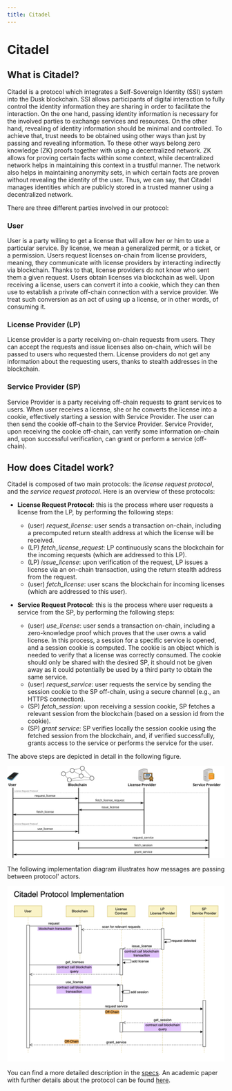 ```yaml
---
title: Citadel
---
```


# Citadel

## What is Citadel?

Citadel is a protocol which integrates a Self-Sovereign Identity (SSI) system into the Dusk blockchain.
SSI allows participants of digital interaction to fully control the identity information they are sharing
in order to facilitate the interaction. On the one hand, passing identity information is necessary
for the involved parties to exchange services and resources. On the other hand, revealing of
identity information should be minimal and controlled. To achieve that, trust needs to be obtained
using other ways than just by passing and revealing information. To these other ways belong
zero knowledge (ZK) proofs together with using a decentralized network.
ZK allows for proving certain facts within some context, while decentralized network helps
in maintaining this context in a trustful manner. The network also helps in maintaining
anonymity sets, in which certain facts are proven without revealing the identity of the user.
Thus, we can say, that Citadel manages identities which are publicly stored in a trusted manner using a decentralized network.

There are three different parties involved in our protocol:

### User
User is a party willing to get a license that will allow her or him to use a particular service. 
By license, we mean a generalized permit, or a ticket, or a permission.
Users request licenses on-chain from license providers, meaning, they communicate with
license providers by interacting indirectly via blockchain. Thanks to that, license providers do not know who
sent them a given request. Users obtain licenses via blockchain as well.
Upon receiving a license, users can convert it into a cookie, which they can
then use to establish a private off-chain connection with a service provider.
We treat such conversion as an act of using up a license, or in other words, of consuming it.

### License Provider (LP)
License provider is a party receiving on-chain requests from users. 
They can accept the requests and issue licenses also on-chain, which will be passed to users who requested them.
License providers do not get any information about the requesting users, thanks to stealth addresses
in the blockchain.

### Service Provider (SP)
Service Provider is a party receiving off-chain requests to grant services to users. 
When user receives a license, she or he converts the license into a cookie, effectively
starting a session with Service Provider. The user can then send the cookie off-chain
to the Service Provider. Service Provider, upon receiving the cookie off-chain, can verify some information
on-chain and, upon successful verification, can grant or perform a service (off-chain).

## How does Citadel work?

Citadel is composed of two main protocols: the *license request protocol*, and the *service request protocol*. Here is an overview of these protocols:

- **License Request Protocol:** this is the process where user requests a license from the LP, by performing the following steps:
    - (user) *request_license*: user sends a transaction on-chain, including a precomputed return stealth address at which the license will be received.
    - (LP) *fetch_license_request*: LP continuously scans the blockchain for the incoming requests (which are addressed to this LP).
    - (LP) *issue_license*: upon verification of the request, LP issues a license via an on-chain transaction, using the return stealth address from the request.
    - (user) *fetch_license*: user scans the blockchain for incoming licenses (which are addressed to this user).

- **Service Request Protocol:** this is the process where user requests a service from the SP, by performing the following steps:
    - (user) *use_license*: user sends a transaction on-chain, including a zero-knowledge proof which proves that the user owns a valid license. In this process, a session for a specific service is opened, and a session cookie is computed. The cookie is an object which is needed to verify that a license was correctly consumed. The cookie should only be shared with the desired SP, it should not be given away as it could potentially be used by a third party to obtain the same service.
    - (user) *request_service*: user requests the service by sending the session cookie to the SP off-chain, using a secure channel (e.g., an HTTPS connection).
    - (SP) *fetch_session*: upon receiving a session cookie, SP fetches a relevant session from the blockchain (based on a session id from the cookie).
    - (SP) *grant service*: SP verifies locally the session cookie using the fetched session from the blockchain, and, if verified successfully, grants access to the service or performs the service for the user.

The above steps are depicted in detail in the following figure.


![Citadel protocol](../../../assets/protocol_citadel.svg)

The following implementation diagram illustrates how messages are passing between protocol' actors.

![Citadel implementation](../../../assets/implementation_citadel.png)

You can find a more detailed description in the [specs](https://github.com/dusk-network/citadel-docs/blob/main/specs/main.pdf).
An academic paper with further details about the protocol can be found [here](https://arxiv.org/pdf/2301.09378.pdf).
